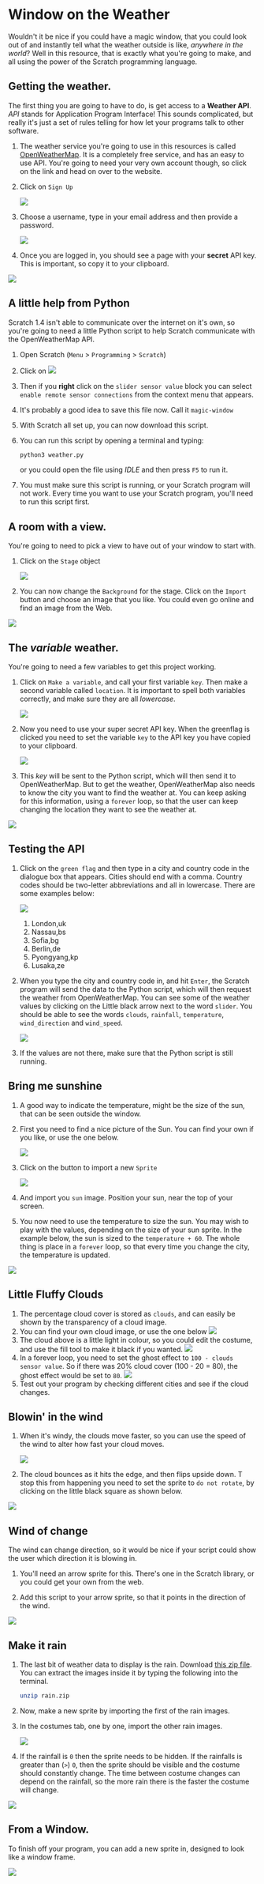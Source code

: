 Window on the Weather
=====================

Wouldn't it be nice if you could have a magic window, that you could look out of and instantly tell what the weather outside is like, *anywhere in the world*? Well in this resource, that is exactly what you're going to make, and all using the power of the Scratch programming language.

Getting the weather.
--------------------

The first thing you are going to have to do, is get access to a **Weather API**. *API* stands for Application Program Interface! This sounds complicated, but really it's just a set of rules telling for how let your programs talk to other software.

1.  The weather service you're going to use in this resources is called [OpenWeatherMap](http://openweathermap.org/). It is a completely free service, and has an easy to use API. You're going to need your very own account though, so click on the link and head on over to the website.

2.  Click on `Sign Up`

    ![](images/screen1.png)

3.  Choose a username, type in your email address and then provide a password.

    ![](images/screen3.png)

4.  Once you are logged in, you should see a page with your **secret** API key. This is important, so copy it to your clipboard.

![](images/screen4.png)

A little help from Python
-------------------------

Scratch 1.4 isn't able to communicate over the internet on it's own, so you're going to need a little Python script to help Scratch communicate with the OpenWeatherMap API.

1.  Open Scratch (`Menu` \> `Programming` \> `Scratch`)

2.  Click on ![](images/screen10.png)

3.  Then if you **right** click on the `slider sensor value` block you can select `enable remote sensor connections` from the context menu that appears.

4.  It's probably a good idea to save this file now. Call it `magic-window`

5.  With Scratch all set up, you can now download this script.

6.  You can run this script by opening a terminal and typing:

    ``` python
    python3 weather.py
    ```

    or you could open the file using *IDLE* and then press `F5` to run it.

7.  You must make sure this script is running, or your Scratch program will not work. Every time you want to use your Scratch program, you'll need to run this script first.

A room with a view.
-------------------

You're going to need to pick a view to have out of your window to start with.

1.  Click on the `Stage` object

    ![](images/screen4.png)

2.  You can now change the `Background` for the stage. Click on the `Import` button and choose an image that you like. You could even go online and find an image from the Web.

![](images/screen5.png)

The *variable* weather.
-----------------------

You're going to need a few variables to get this project working.

1.  Click on `Make a variable`, and call your first variable `key`. Then make a second variable called `location`. It is important to spell both variables correctly, and make sure they are all *lowercase*.

    ![](images/screen7.png)

2.  Now you need to use your super secret API key. When the greenflag is clicked you need to set the variable `key` to the API key you have copied to your clipboard.

    ![](images/screen8.png)

3.  This *key* will be sent to the Python script, which will then send it to OpenWeatherMap. But to get the weather, OpenWeatherMap also needs to know the city you want to find the weather at. You can keep asking for this information, using a `forever` loop, so that the user can keep changing the location they want to see the weather at.

![](images/screen9.png)

Testing the API
---------------

1.  Click on the `green flag` and then type in a city and country code in the dialogue box that appears. Cities should end with a comma. Country codes should be two-letter abbreviations and all in lowercase. There are some examples below:

    ![](images/screen12.png)

    1.  London,uk
    2.  Nassau,bs
    3.  Sofia,bg
    4.  Berlin,de
    5.  Pyongyang,kp
    6.  Lusaka,ze

2.  When you type the city and country code in, and hit `Enter`, the Scratch program will send the data to the Python script, which will then request the weather from OpenWeatherMap. You can see some of the weather values by clicking on the Little black arrow next to the word `slider`. You should be able to see the words `clouds`, `rainfall`, `temperature`, `wind_direction` and `wind_speed`.

    ![](images/screen13.png)

3.  If the values are not there, make sure that the Python script is still running.

Bring me sunshine
-----------------

1.  A good way to indicate the temperature, might be the size of the sun, that can be seen outside the window.
2.  First you need to find a nice picture of the Sun. You can find your own if you like, or use the one below.

    ![](images/sun.png)

3.  Click on the button to import a new `Sprite`

    ![](images/screen14.png)

4.  And import you `sun` image. Position your sun, near the top of your screen.

5.  You now need to use the temperature to size the sun. You may wish to play with the values, depending on the size of your sun sprite. In the example below, the sun is sized to the `temperature + 60`. The whole thing is place in a `forever` loop, so that every time you change the city, the temperature is updated.

![](images/screen15.png)

Little Fluffy Clouds
--------------------

1.  The percentage cloud cover is stored as `clouds`, and can easily be shown by the transparency of a cloud image.
2.  You can find your own cloud image, or use the one below ![](images/cloud.png)
3.  The cloud above is a little light in colour, so you could edit the costume, and use the fill tool to make it black if you wanted. ![](images/screen16.png)
4.  In a forever loop, you need to set the ghost effect to `100 - clouds sensor value`. So if there was 20% cloud cover (100 - 20 = 80), the ghost effect would be set to `80`. ![](images/screen17.png)
5.  Test out your program by checking different cities and see if the cloud changes.

Blowin' in the wind
-------------------

1.  When it's windy, the clouds move faster, so you can use the speed of the wind to alter how fast your cloud moves.

    ![](images/screen18.png)

2.  The cloud bounces as it hits the edge, and then flips upside down. T stop this from happening you need to set the sprite to `do not rotate`, by clicking on the little black square as shown below.

![](images/screen19.png)

Wind of change
--------------

The wind can change direction, so it would be nice if your script could show the user which direction it is blowing in.

1.  You'll need an arrow sprite for this. There's one in the Scratch library, or you could get your own from the web.

2.  Add this script to your arrow sprite, so that it points in the direction of the wind.

![](images/screen20.png)

Make it rain
------------

1.  The last bit of weather data to display is the rain. Download [this zip file](images/rain.zip). You can extract the images inside it by typing the following into the terminal.

    ``` bash
    unzip rain.zip
    ```

2.  Now, make a new sprite by importing the first of the rain images.
3.  In the costumes tab, one by one, import the other rain images.

    ![](images/screen21.png)

4.  If the rainfall is `0` then the sprite needs to be hidden. If the rainfalls is greater than (`>`) `0`, then the sprite should be visible and the costume should constantly change. The time between costume changes can depend on the rainfall, so the more rain there is the faster the costume will change.

![](images/screen22.png)

From a Window.
--------------

To finish off your program, you can add a new sprite in, designed to look like a window frame.

![](images/screen23.png)
